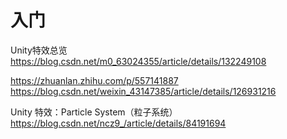 # 入门

Unity特效总览 <https://blog.csdn.net/m0_63024355/article/details/132249108>

<https://zhuanlan.zhihu.com/p/557141887>
<https://blog.csdn.net/weixin_43147385/article/details/126931216>

Unity 特效：Particle System（粒子系统） <https://blog.csdn.net/ncz9_/article/details/84191694>
